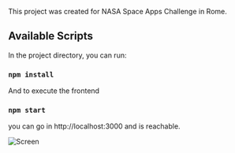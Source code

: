 This project was created for NASA Space Apps Challenge in Rome.

## Available Scripts

In the project directory, you can run:

### `npm install`

And to execute the frontend 

### `npm start`

you can go in http://localhost:3000 and is reachable.

![Screen](https://drive.google.com/uc?id=1iOe6bkzjG4xpwv-7-tsWwPJSSHNJ7JGj)
